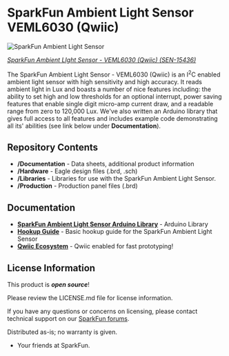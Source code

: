 SparkFun Ambient Light Sensor VEML6030 (Qwiic) 
========================================

![SparkFun Ambient Light Sensor](https://cdn.sparkfun.com/assets/parts/1/3/9/9/6/15436-SparkFun_Ambient_Light_Sensor_-_VEML6030__Qwiic_-01.jpg)


[*SparkFun Ambient LIght Sensor - VEML6030 (Qwiic) (SEN-15436)*](https://www.sparkfun.com/products/15436)

The SparkFun Ambient Light Sensor - VEML6030 (Qwiic) is an I<sup>2</sup>C enabled
ambient light sensor with high sensitivity and high accuracy. It reads ambient
light in Lux and boasts a number of nice features including: the ability to set
high and low thresholds for an optional interrupt, power saving features that enable
single digit micro-amp current draw, and a readable  range from zero to 120,000 Lux. We've also written an Arduino 
library that gives full access to all features and includes example code demonstrating all its' abilities (see link below under **Documentation**). 

Repository Contents
-------------------

* **/Documentation** - Data sheets, additional product information
* **/Hardware** - Eagle design files (.brd, .sch)
* **/Libraries** - Libraries for use with the SparkFun Ambient Light Sensor.
* **/Production** - Production panel files (.brd)

Documentation
--------------
* **[SparkFun Ambient Light Sensor Arduino Library](https://github.com/sparkfun/SparkFun_Ambient_Light_Sensor_Arduino_Library)** - Arduino Library
* **[Hookup Guide](https://learn.sparkfun.com/tutorials/qwiic-ambient-light-sensor-veml6030-hookup-guide)** - Basic hookup guide for the SparkFun Ambient Light Sensor
* **[Qwiic Ecosystem](https://www.sparkfun.com/qwiic)** - Qwiic enabled for fast prototyping!

License Information
-------------------

This product is _**open source**_! 

Please review the LICENSE.md file for license information. 

If you have any questions or concerns on licensing, please contact technical support on our [SparkFun forums](https://forum.sparkfun.com/viewforum.php?f=152).

Distributed as-is; no warranty is given.

- Your friends at SparkFun.

_<COLLABORATION CREDIT>_
